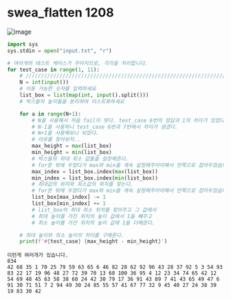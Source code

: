# swea_flatten 1208

![image](https://s3.us-west-2.amazonaws.com/secure.notion-static.com/4350a888-ee6d-46b1-a974-53b8b1a7449c/Untitled.png?X-Amz-Algorithm=AWS4-HMAC-SHA256&X-Amz-Content-Sha256=UNSIGNED-PAYLOAD&X-Amz-Credential=AKIAT73L2G45EIPT3X45%2F20230301%2Fus-west-2%2Fs3%2Faws4_request&X-Amz-Date=20230301T234647Z&X-Amz-Expires=86400&X-Amz-Signature=11ec393a6890e87bec444ead6c51e5343fda3216713cd43b25c525d2c6b21600&X-Amz-SignedHeaders=host&response-content-disposition=filename%3D%22Untitled.png%22&x-id=GetObject)

```python
import sys
sys.stdin = open("input.txt", "r")

# 여러개의 테스트 케이스가 주어지므로, 각각을 처리합니다.
for test_case in range(1, 11):
    # ///////////////////////////////////////////////////////////////////////////////////
    N = int(input())
    # 이동 가능한 숫자를 입력하세요
    list_box = list(map(int, input().split()))
    # 박스들의 높이들을 분리하여 리스트화하세요

    for a in range(N+1):
        # N을 사용해서 처음 fail이 떳다. test_case 6번의 정답과 1의 차이가 있었다.
        # N-1을 사용하니 test_case 6번과 7번에서 차이가 생겼다.
        # N+1을 사용해보니 되었다.
        # 이유를 찾아보자..
        max_height = max(list_box)
        min_height = min(list_box)
        # 박스들의 최대 최소 값들을 설정해준다.
        # for문 밖에 두었다가 max와 min을 계속 설정해주어야해서 안쪽으로 잡아두었습니다.
        max_index = list_box.index(max(list_box))
        min_index = list_box.index(min(list_box))
        # 최대값의 위치와 최소값의 위치를 찾는다.
        # for문 밖에 두었다가 max와 min을 계속 설정해주어야해서 안쪽으로 잡아두었습니다.
        list_box[max_index] -= 1
        list_box[min_index] += 1
        # list_box의 최대 최소 위치를 찾아주고 그 값에서
        # 최대 높이를 가진 위치의 높이 값에서 1을 빼주고
        # 최소 높이를 가진 위치의 높이 값에 1을 더해준다.

    # 최대 높이와 최소 높이의 차이를 구해준다.
    print(f'#{test_case} {max_height - min_height}')
```

```
이런게 여러개가 있습니다.
834
42 68 35 1 70 25 79 59 63 65 6 46 82 28 62 92 96 43 28 37 92 5 3 54 93 83 22 17 19 96 48 27 72 39 70 13 68 100 36 95 4 12 23 34 74 65 42 12 54 69 48 45 63 58 38 60 24 42 30 79 17 36 91 43 89 7 41 43 65 49 47 6 91 30 71 51 7 2 94 49 30 24 85 55 57 41 67 77 32 9 45 40 27 24 38 39 19 83 30 42


```